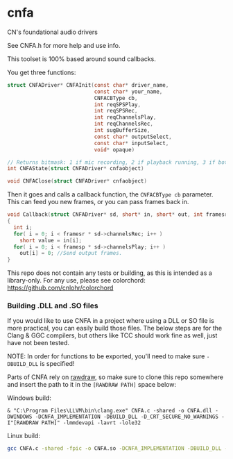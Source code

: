 # cnfa
CN's foundational audio drivers

See CNFA.h for more help and use info.

This toolset is 100% based around sound callbacks.

You get three functions:

```C
struct CNFADriver* CNFAInit(const char* driver_name,
                            const char* your_name,
                            CNFACBType cb,
                            int reqSPSPlay,
                            int reqSPSRec,
                            int reqChannelsPlay,
                            int reqChannelsRec,
                            int sugBufferSize,
                            const char* outputSelect,
                            const char* inputSelect,
                            void* opaque)

// Returns bitmask: 1 if mic recording, 2 if playback running, 3 if both running.
int CNFAState(struct CNFADriver* cnfaobject)

void CNFAClose(struct CNFADriver* cnfaobject)
```

Then it goes and calls a callback function, the `CNFACBType cb` parameter.  This can feed you new frames, or you can pass frames back in.

```C
void Callback(struct CNFADriver* sd, short* in, short* out, int framesr, int framesp)
{
  int i;
  for( i = 0; i < framesr * sd->channelsRec; i++ ) 
    short value = in[i];
  for( i = 0; i < framesp * sd->channelsPlay; i++ )
    out[i] = 0; //Send output frames.
}
```

This repo does not contain any tests or building, as this is intended as a library-only.  For any use, please see colorchord: https://github.com/cnlohr/colorchord


### Building .DLL and .SO files
If you would like to use CNFA in a project where using a DLL or SO file is more practical, you can easily build those files. The below steps are for the Clang & GGC compilers, but others like TCC should work fine as well, just have not been tested.

NOTE: In order for functions to be exported, you'll need to make sure `-DBUILD_DLL` is specified!

Parts of CNFA rely on [rawdraw](https://github.com/cntools/rawdraw), so make sure to clone this repo somewhere and insert the path to it in the `[RAWDRAW PATH]` space below:

Windows build:
```PS
& "C:\Program Files\LLVM\bin\clang.exe" CNFA.c -shared -o CNFA.dll -DWINDOWS -DCNFA_IMPLEMENTATION -DBUILD_DLL -D_CRT_SECURE_NO_WARNINGS -I"[RAWDRAW PATH]" -lmmdevapi -lavrt -lole32
```

Linux build:
```Bash
gcc CNFA.c -shared -fpic -o CNFA.so -DCNFA_IMPLEMENTATION -DBUILD_DLL -I"[RAWDRAW PATH]" -lasound -lpulse -lpthread -lm -lpulse-simple
```